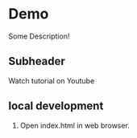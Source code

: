 # Demo

Some Description!

## Subheader

Watch tutorial on Youtube

## local development

1. Open index.html in web browser.